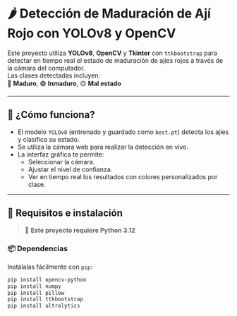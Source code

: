 # 🌶️ Detección de Maduración de Ají Rojo con YOLOv8 y OpenCV

Este proyecto utiliza **YOLOv8**, **OpenCV** y **Tkinter** con `ttkbootstrap` para detectar en tiempo real el estado de maduración de ajíes rojos a través de la cámara del computador.  
Las clases detectadas incluyen:  
🔴 **Maduro**, 🟢 **Inmaduro**, 🟡 **Mal estado**

---

## 🧠 ¿Cómo funciona?

- El modelo `YOLOv8` (entrenado y guardado como `best.pt`) detecta los ajíes y clasifica su estado.
- Se utiliza la cámara web para realizar la detección en vivo.
- La interfaz gráfica te permite:
  - Seleccionar la cámara.
  - Ajustar el nivel de confianza.
  - Ver en tiempo real los resultados con colores personalizados por clase.

---

## 🚀 Requisitos e instalación

> 🐍 **Este proyecto requiere Python 3.12**

### 📦 Dependencias

Instálalas fácilmente con `pip`:

```bash
pip install opencv-python
pip install numpy
pip install pillow
pip install ttkbootstrap
pip install ultralytics
